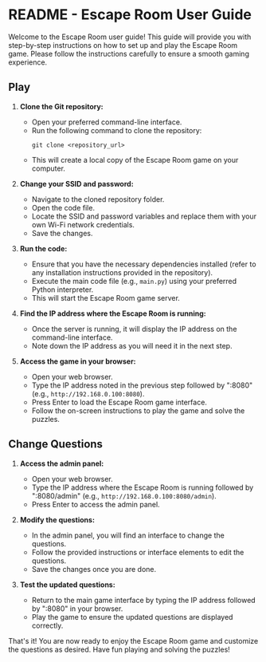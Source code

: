 # README - Escape Room User Guide

Welcome to the Escape Room user guide! This guide will provide you with step-by-step instructions on how to set up and play the Escape Room game. Please follow the instructions carefully to ensure a smooth gaming experience.

## Play

1. **Clone the Git repository:** 
   - Open your preferred command-line interface.
   - Run the following command to clone the repository: 
     ```
     git clone <repository_url>
     ```
   - This will create a local copy of the Escape Room game on your computer.

2. **Change your SSID and password:**
   - Navigate to the cloned repository folder.
   - Open the code file.
   - Locate the SSID and password variables and replace them with your own Wi-Fi network credentials.
   - Save the changes.

3. **Run the code:**
   - Ensure that you have the necessary dependencies installed (refer to any installation instructions provided in the repository).
   - Execute the main code file (e.g., `main.py`) using your preferred Python interpreter.
   - This will start the Escape Room game server.

4. **Find the IP address where the Escape Room is running:**
   - Once the server is running, it will display the IP address on the command-line interface.
   - Note down the IP address as you will need it in the next step.

5. **Access the game in your browser:**
   - Open your web browser.
   - Type the IP address noted in the previous step followed by ":8080" (e.g., `http://192.168.0.100:8080`).
   - Press Enter to load the Escape Room game interface.
   - Follow the on-screen instructions to play the game and solve the puzzles.

## Change Questions

1. **Access the admin panel:**
   - Open your web browser.
   - Type the IP address where the Escape Room is running followed by ":8080/admin" (e.g., `http://192.168.0.100:8080/admin`).
   - Press Enter to access the admin panel.

2. **Modify the questions:**
   - In the admin panel, you will find an interface to change the questions.
   - Follow the provided instructions or interface elements to edit the questions.
   - Save the changes once you are done.

3. **Test the updated questions:**
   - Return to the main game interface by typing the IP address followed by ":8080" in your browser.
   - Play the game to ensure the updated questions are displayed correctly.

That's it! You are now ready to enjoy the Escape Room game and customize the questions as desired. Have fun playing and solving the puzzles!
